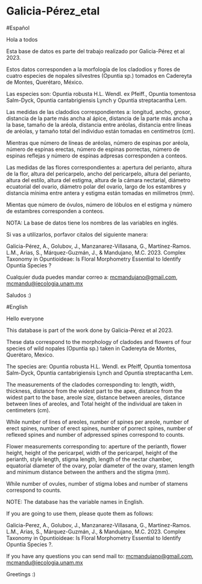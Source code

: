 # Galicia-Pérez_etal

#Español 

Hola a todos

Esta base de datos es parte del trabajo realizado por Galicia-Pérez et al 2023. 

Estos datos corresponden a la morfología de los cladodios y flores de cuatro especies de nopales silvestres (Opuntia sp.) tomados en Cadereyta de Montes, Querétaro, México. 

Las especies son: Opuntia robusta H.L. Wendl. ex Pfeiff., Opuntia tomentosa Salm-Dyck, Opuntia cantabrigiensis Lynch y Opuntia streptacantha Lem. 

Las medidas de las cladodios correspondientes a: longitud, ancho, grosor, distancia de la parte más ancha al ápice,
distancia de la parte más ancha a la base, tamaño de la aréola, distancia entre aréolas, distancia entre líneas de aréolas,
y tamaño total del individuo están tomadas en centímetros (cm).

Mientras que número de líneas de aréolas, número de espinas por aréola, número de espinas erectas, 
número de espinas porrectas, número de espinas reflejas y número de espinas adpresas corresponden a conteos. 

Las medidas de las flores correspondientes a: apertura del perianto, altura de la flor, altura del pericarpelo, ancho del pericarpelo, altura del perianto, altura del estilo, altura del estigma, altura de la cámara nectarial, diámetro ecuatorial del ovario, diámetro polar del ovario, largo de los estambres y distancia mínima entre antera y estigma están tomadas en milímetros (mm).  

Mientas que número de óvulos, número de lóbulos en el estigma y número de estambres corresponden a conteos.

NOTA: La base de datos tiene los nombres de las variables en inglés.

Si vas a utilizarlos, porfavor citalos del siguiente manera: 

Galicia-Pérez, A., Golubov, J., Manzanarez-Villasana, G., Martínez-Ramos. L.M., 
Arias, S., Márquez-Guzmán, J., & Mandujano, M.C.  2023. 
Complex Taxonomy in Opuntioideae: Is Floral Morphometry Essential to Identify Opuntia Species ?

Cualquier duda puedes mandar correo a: mcmandujano@gmail.com, mcmandu@iecologia.unam.mx 

Saludos :)

#English 

Hello everyone

This database is part of the work done by Galicia-Pérez et al 2023. 

These data correspond to the morphology of cladodes and flowers of four species of wild nopales (Opuntia sp.)
taken in Cadereyta de Montes, Querétaro, Mexico. 

The species are: Opuntia robusta H.L. Wendl. ex Pfeiff, Opuntia tomentosa Salm-Dyck, 
Opuntia cantabrigiensis Lynch and Opuntia streptacantha Lem. 

The measurements of the cladodes corresponding to: length, width, thickness, distance from the widest part to the apex, distance from the widest part to the base, areole size, distance between areoles, distance between lines of areoles, and Total height of the individual are taken in centimeters (cm). 

While number of lines of areoles, number of spines per areole, number of erect spines, number of erect spines, number of porrect spines, number of reflexed spines and number of adpressed spines correspond to counts. 

Flower measurements corresponding to: aperture of the perianth, flower height, height of the pericarpel, width of the pericarpel, height of the perianth, style length, stigma length, length of the nectar chamber, equatorial diameter of the ovary, polar diameter of the ovary, stamen length and minimum distance between the anthers and the stigma (mm).  

While number of ovules, number of stigma lobes and number of stamens correspond to counts.

NOTE: The database has the variable names in English.

If you are going to use them, please quote them as follows: 

Galicia-Perez, A., Golubov, J., Manzanarez-Villasana, G., Martinez-Ramos. L.M., 
Arias, S., Márquez-Guzmán, J., & Mandujano, M.C. 2023. 
Complex Taxonomy in Opuntioideae: Is Floral Morphometry Essential to Identify Opuntia Species ?. 

If you have any questions you can send mail to: mcmandujano@gmail.com, mcmandu@iecologia.unam.mx 

Greetings :)
